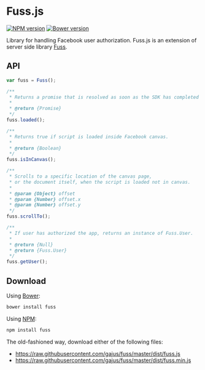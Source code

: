 # Fuss.js

[![NPM version](https://badge.fury.io/js/fuss.svg)](http://badge.fury.io/js/fuss)
[![Bower version](https://badge.fury.io/bo/fuss.svg)](http://badge.fury.io/bo/fuss)

Library for handling Facebook user authorization. Fuss.js is an extension of server side library [Fuss](https://github.com/gajus/fuss).

## API

```js
var fuss = Fuss();

/**
 * Returns a promise that is resolved as soon as the SDK has completed loading.
 * 
 * @return {Promise}
 */
fuss.loaded();

/**
 * Returns true if script is loaded inside Facebook canvas.
 *
 * @return {Boolean}
 */
fuss.isInCanvas();

/**
 * Scrolls to a specific location of the canvas page,
 * or the document itself, when the script is loaded not in canvas.
 * 
 * @param {Object} offset
 * @param {Number} offset.x
 * @param {Number} offset.y
 */
fuss.scrollTo();

/**
 * If user has authorized the app, returns an instance of Fuss.User.
 * 
 * @return {Null}
 * @return {Fuss.User}
 */
fuss.getUser();
```

## Download

Using [Bower](http://bower.io/):

```sh
bower install fuss
```

Using [NPM](https://www.npmjs.org/):

```sh
npm install fuss
```

The old-fashioned way, download either of the following files:

* https://raw.githubusercontent.com/gajus/fuss/master/dist/fuss.js
* https://raw.githubusercontent.com/gajus/fuss/master/dist/fuss.min.js